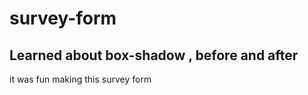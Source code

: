 <h1> survey-form</h1>
<h2 color = "blue"> Learned about box-shadow , before and after </h2>
it was fun making this survey form
